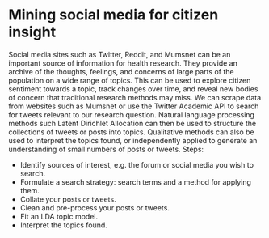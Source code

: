 # Mining social media for citizen insight
Social media sites such as Twitter, Reddit, and Mumsnet can be an important source of information for health research. They provide an archive of the thoughts, feelings, and concerns of large parts of the population on a wide range of topics. This can be used to explore citizen sentiment towards a topic, track changes over time, and reveal new bodies of concern that traditional research methods may miss. We can scrape data from websites such as Mumsnet or use the Twitter Academic API to search for tweets relevant to our research question. Natural language processing methods such Latent Dirichlet Allocation can then be used to structure the collections of tweets or posts into topics. Qualitative methods can also be used to interpret the topics found, or independently applied to generate an understanding of small numbers of posts or tweets.
Steps:
- Identify sources of interest, e.g. the forum or social media you wish to search.
- Formulate a search strategy: search terms and a method for applying them.
- Collate your posts or tweets. 
- Clean and pre-process your posts or tweets.
- Fit an LDA topic model.
- Interpret the topics found.
